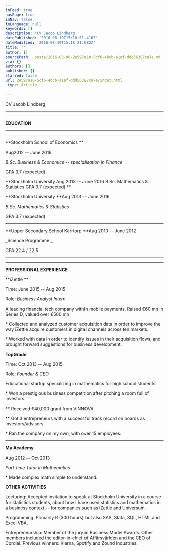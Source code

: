 ```yaml
---
inFeed: true
hasPage: true
inNav: false
inLanguage: null
keywords: []
description: 'CV Jacob Lindberg '
datePublished: '2016-08-19T15:18:51.416Z'
dateModified: '2016-08-19T15:18:21.982Z'
title: ''
author: []
sourcePath: _posts/2016-03-06-2e597a10-5cf6-4bcb-a1af-ddd56387ca7e.md
via: {}
authors: []
publisher: {}
starred: false
url: 2e597a10-5cf6-4bcb-a1af-ddd56387ca7e/index.html
_type: Article

---
```

CV Jacob Lindberg 

****

****

**EDUCATION**

****

****

**Stockholm School of Economics **

Aug2012 -- June 2016 

_B.Sc. Business & Economics -- specialisation in Finance_

GPA 3.7 (expected)

**Stockholm University Aug 2013 -- June 2016 B.Sc. Mathematics & Statistics GPA 3.7 (expected) **

**Stockholm University **Aug 2013 -- June 2016 

_B.Sc. Mathematics & Statistics_

GPA 3.7 (expected)

****

**Upper Secondary School Kärrtorp **Aug 2010 -- June 2012

_Science Programme _

GPA 22.4 / 22.5

****

****

**PROFESSIONAL EXPERIENCE**

**iZettle **

Time: June 2015 -- Aug 2015

Role: _Business Analyst Intern_

A leading financial tech company within mobile payments. Raised €60 mn in Series D, valued over €500 mn

\* Collected and analyzed customer acquisition data in order to improve the way iZettle acquire customers in digital channels across ten markets.

\* Worked with data in order to identify issues in their acquisition flows, and brought forward suggestions for business development.

**TopGrade**

Time: Oct 2013 -- Aug 2015

Role: _Founder & CEO_

Educational startup specializing in mathematics for high school students. 

\* Won a prestigious business competition after pitching a room full of investors.

\*\* Received €40,000 grant from VINNOVA.

\*\* Got 3 entrepreneurs with a successful track record on boards as investors/advisers. 

\* Ran the company on my own, with over 15 employees.  

****

**My Academy**

Aug 2012 -- Oct 2013

_Part-time Tutor in Mathematics_

\* Made complex math simple to understand.

**OTHER ACTIVITIES**

Lecturing: Accepted invitation to speak at Stockholm University in a course for statistics students, about how I have used statistics and mathematics in a business context -- for companies such as iZettle and Universum.

Programming: Primarily R (300 hours) but also SAS, Stata, SQL, HTML and Excel VBA.

Entrepreneurship: Member of the jury in Business Model Awards. Other members included the editor-in-chief of Affärsvärlden and the CEO of Cordial. Previous winners: Klarna, Spotify and Zound Industries.
